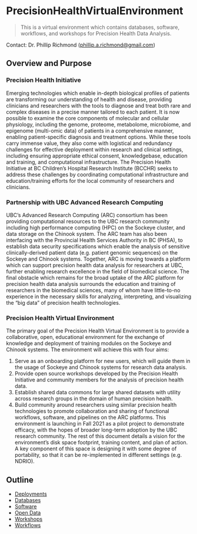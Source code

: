 # PrecisionHealthVirtualEnvironment

> This is a virtual environment which contains databases, software, workflows, and workshops for Precision Health Data Analysis.

Contact: Dr. Phillip Richmond (phillip.a.richmond@gmail.com)


## Overview and Purpose
### Precision Health Initiative
Emerging technologies which enable in-depth biological profiles of patients are transforming our understanding of health and disease, providing clinicians and researchers with the tools to diagnose and treat both rare and complex diseases in a precise manner tailored to each patient. It is now possible to examine the core components of molecular and cellular physiology, including the genome, proteome, metabolome, microbiome, and epigenome (multi-omic data) of patients in a comprehensive manner, enabling patient-specific diagnosis and treatment options. While these tools carry immense value, they also come with logistical and redundancy challenges for effective deployment within research and clinical settings, including ensuring appropriate ethical consent, knowledgebase, education and training, and computational infrastructure. The Precision Health Initiative at BC Children’s Hospital Research Institute (BCCHR) seeks to address these challenges by coordinating computational infrastructure and education/training efforts for the local community of researchers and clinicians. 

### Partnership with UBC Advanced Research Computing
UBC’s Advanced Research Computing (ARC) consortium has been providing computational resources to the UBC research community including high performance computing (HPC) on the Sockeye cluster, and data storage on the Chinook system. The ARC team has also been interfacing with the Provincial Health Services Authority in BC (PHSA), to establish data security specifications which enable the analysis of sensitive clinically-derived patient data (e.g. patient genomic sequences) on the Sockeye and Chinook systems. Together, ARC is moving towards a platform which can support precision health data analysis for researchers at UBC, further enabling research excellence in the field of biomedical science. The final obstacle which remains for the broad uptake of the ARC platform for precision health data analysis surrounds the education and training of researchers in the biomedical sciences, many of whom have little-to-no experience in the necessary skills for analyzing, interpreting, and visualizing the “big data” of precision health technologies. 

### Precision Health Virtual Environment
The primary goal of the Precision Health Virtual Environment is to provide a collaborative, open, educational environment for the exchange of knowledge and deployment of training modules on the Sockeye and Chinook systems. The environment will achieve this with four aims:
1. Serve as an onboarding platform for new users, which will guide them in the usage of Sockeye and Chinook systems for research data analysis.
2. Provide open source workshops developed by the Precision Health Initiative and community members for the analysis of precision health data.
3. Establish shared data commons for large shared datasets with utility across research groups in the domain of human precision health.
4. Build community around researchers using similar precision health technologies to promote collaboration and sharing of functional workflows, software, and pipelines on the ARC platforms. 
This environment is launching in Fall 2021 as a pilot project to demonstrate efficacy, with the hopes of broader long-term adoption by the UBC research community. The rest of this document details a vision for the environment’s disk space footprint, training content, and plan of action. A key component of this space is designing it with some degree of portability, so that it can be re-implemented in different settings (e.g. NDRIO).


## Outline
- [Deployments](https://github.com/Phillip-a-richmond/PrecisionHealthVirtualEnvironment/tree/main/)
- [Databases](https://github.com/Phillip-a-richmond/PrecisionHealthVirtualEnvironment/tree/main/Databases)
- [Software](https://github.com/Phillip-a-richmond/PrecisionHealthVirtualEnvironment/tree/main/Software)
- [Open Data](https://github.com/Phillip-a-richmond/PrecisionHealthVirtualEnvironment/tree/main/OpenData)
- [Workshops](https://github.com/Phillip-a-richmond/PrecisionHealthVirtualEnvironment/tree/main/Workshops)
- [Workflows](https://github.com/Phillip-a-richmond/PrecisionHealthVirtualEnvironment/tree/main/Workflows)
















